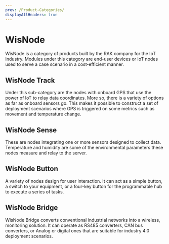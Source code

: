 ```yaml
---
prev: /Product-Categories/
displayAllHeaders: true
---
```


# WisNode

<rk-head img="/assets/rakwireless/product-categories/WisNode.svg" center>

WisNode is a category of products built by the RAK company for the IoT Industry. Modules under this category are end-user devices or IoT nodes used to serve a case scenario in a cost-efficient manner.

</rk-head>

## WisNode Track

<rk-head img="/assets/rakwireless/product-categories/WisNode-Track.svg">

Under this sub-category are the nodes with onboard GPS that use the power of IoT to relay data coordinates. More so, there is a variety of options as far as onboard sensors go. This makes it possible to construct a set of deployment scenarios where GPS is triggered on some metrics such as movement and temperature change.


</rk-head>

<rk-products :tags="['wisnode', 'track']" />

## WisNode Sense

<rk-head img="/assets/rakwireless/product-categories/WisNode-Sense.svg">

These are nodes integrating one or more sensors designed to collect data. Temperature and humidity are some of the environmental parameters these nodes measure and relay to the server.

</rk-head>

<rk-products :tags="['wisnode', 'sense']" />

## WisNode Button

<rk-head img="/assets/rakwireless/product-categories/WisNode-Button.svg">

A variety of nodes design for user interaction. It can act as a simple button, a switch to your equipment, or a four-key button for the programmable hub to execute a series of tasks.

</rk-head>

<rk-products :tags="['wisnode', 'button']" />

## WisNode Bridge

<rk-head img="/assets/rakwireless/product-categories/WisNode-Bridge.svg">

WisNode Bridge converts conventional industrial networks into a wireless, monitoring solution. It can operate as RS485 converters, CAN bus converters, or Analog or digital ones that are suitable for industry 4.0 deployment scenarios.


</rk-head>

<rk-products :tags="['wisnode', 'bridge']" />
